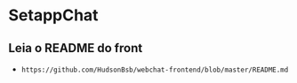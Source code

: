 # SetappChat

## Leia o README do front 
- `https://github.com/HudsonBsb/webchat-frontend/blob/master/README.md`
